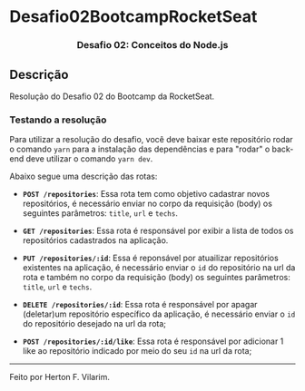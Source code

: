 # Desafio02BootcampRocketSeat

<h3 align="center">
  Desafio 02: Conceitos do Node.js
</h3>

## Descrição

Resolução do Desafio 02 do Bootcamp da RocketSeat.

### Testando a resolução

Para utilizar a resolução do desafio, você deve baixar este repositório rodar o comando `yarn` para a instalação das dependências e para "rodar" o back-end deve utilizar o comando `yarn dev`.

Abaixo segue uma descrição das rotas:

- **`POST /repositories`**: Essa rota tem como objetivo cadastrar novos repositórios, é necessário enviar no corpo da requisição (body) os seguintes parâmetros: `title`, `url` e `techs`.

- **`GET /repositories`**: Essa rota é responsável por exibir a lista de todos os repositórios cadastrados na aplicação.

- **`PUT /repositories/:id`**: Essa é reponsável por atuailizar repositórios existentes na aplicação, é necessário enviar o `id` do repositório na url da rota e também no corpo da requisição (body) os seguintes parâmetros: `title`, `url` e `techs`.

- **`DELETE /repositories/:id`**: Essa rota é responsável por apagar (deletar)um repositório específico da aplicação, é necessário enviar o `id` do repositório desejado na url da rota;

- **`POST /repositories/:id/like`**: Essa rota é responsável por adicionar 1 like ao repositório indicado por meio do seu `id` na url da rota;

---

Feito por Herton F. Vilarim.
